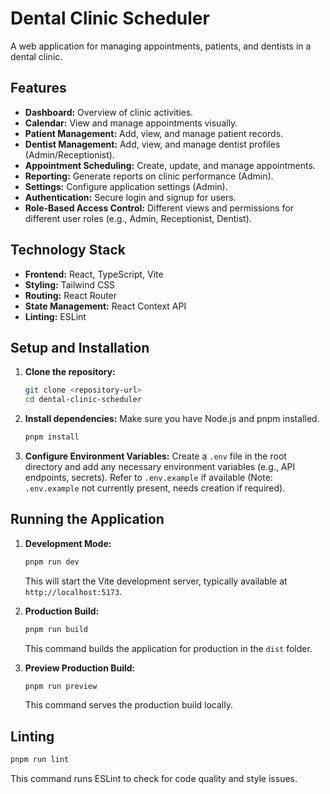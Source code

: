 # Dental Clinic Scheduler

A web application for managing appointments, patients, and dentists in a dental clinic.

## Features

*   **Dashboard:** Overview of clinic activities.
*   **Calendar:** View and manage appointments visually.
*   **Patient Management:** Add, view, and manage patient records.
*   **Dentist Management:** Add, view, and manage dentist profiles (Admin/Receptionist).
*   **Appointment Scheduling:** Create, update, and manage appointments.
*   **Reporting:** Generate reports on clinic performance (Admin).
*   **Settings:** Configure application settings (Admin).
*   **Authentication:** Secure login and signup for users.
*   **Role-Based Access Control:** Different views and permissions for different user roles (e.g., Admin, Receptionist, Dentist).

## Technology Stack

*   **Frontend:** React, TypeScript, Vite
*   **Styling:** Tailwind CSS
*   **Routing:** React Router
*   **State Management:** React Context API
*   **Linting:** ESLint

## Setup and Installation

1.  **Clone the repository:**
    ```bash
    git clone <repository-url>
    cd dental-clinic-scheduler
    ```
2.  **Install dependencies:**
    Make sure you have Node.js and pnpm installed.
    ```bash
    pnpm install
    ```
3.  **Configure Environment Variables:**
    Create a `.env` file in the root directory and add any necessary environment variables (e.g., API endpoints, secrets). Refer to `.env.example` if available (Note: `.env.example` not currently present, needs creation if required).

## Running the Application

1.  **Development Mode:**
    ```bash
    pnpm run dev
    ```
    This will start the Vite development server, typically available at `http://localhost:5173`.

2.  **Production Build:**
    ```bash
    pnpm run build
    ```
    This command builds the application for production in the `dist` folder.

3.  **Preview Production Build:**
    ```bash
    pnpm run preview
    ```
    This command serves the production build locally.

## Linting

```bash
pnpm run lint
```
This command runs ESLint to check for code quality and style issues.